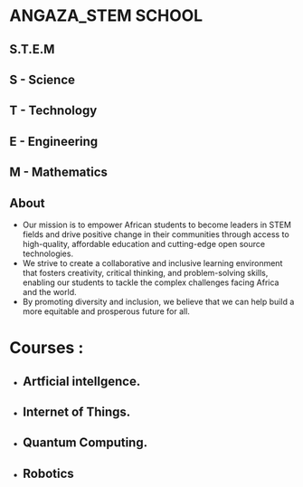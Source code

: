 # ANGAZA_STEM SCHOOL

## S.T.E.M
## S - Science
## T - Technology
## E - Engineering
## M - Mathematics

## About

- Our mission is to empower African students to become leaders in STEM fields and drive positive change in their communities through access to high-quality, affordable education and cutting-edge open source technologies. 
- We strive to create a collaborative and inclusive learning environment that fosters creativity, critical thinking, and problem-solving skills, enabling our students to tackle the complex challenges facing Africa and the world. 
- By promoting diversity and inclusion, we believe that we can help build a more equitable and prosperous future for all.


# Courses :
 - ## Artficial intellgence.
 - ## Internet of Things.
 - ## Quantum Computing.
 - ## Robotics



